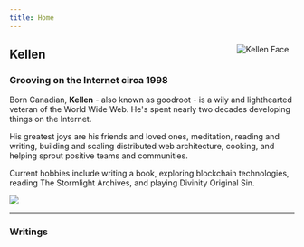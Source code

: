 ```yaml
---
title: Home
---
```

<img src="https://raw.githubusercontent.com/goodroot/goodroot.ca/master/themes/hugo-classic/images/kellen-thumbs.png" style="min-width:40px;float:right;padding:10px;" alt="Kellen Face">

## Kellen

### Grooving on the Internet circa 1998

Born Canadian, **Kellen** - also known as goodroot - is a wily and lighthearted veteran of the World Wide Web. He's spent nearly two decades developing things on the Internet.

His greatest joys are his friends and loved ones, meditation, reading and writing, building and scaling distributed web architecture, cooking, and helping sprout positive teams and communities.

Current hobbies include writing a book, exploring blockchain technologies, reading The Stormlight Archives, and playing Divinity Original Sin.

<img src="https://github.com/goodroot/hugo-classic/raw/master/images/partywizard.gif">

------

### Writings
